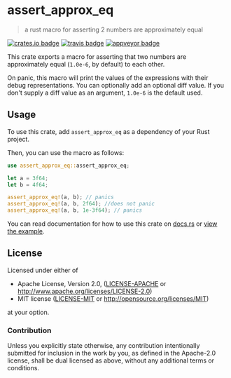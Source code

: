 # assert_approx_eq
> a rust macro for asserting 2 numbers are approximately equal 

[![crates.io badge](https://img.shields.io/crates/v/assert_approx_eq.svg)](https://crates.io/crates/assert_approx_eq)
[![travis badge](https://api.travis-ci.org/ashleygwilliams/assert_approx_eq.svg?branch=master)](https://travis-ci.org/ashleygwilliams/assert_approx_eq)
[![appveyor badge](https://ci.appveyor.com/api/projects/status/j6q5vay6ryne4du7?svg=true)](https://ci.appveyor.com/project/ashleygwilliams/assert-approx-eq)

This crate exports a macro for asserting that two numbers are approximately equal (`1.0e-6`, by default) to each other.

On panic, this macro will print the values of the expressions with their
debug representations. You can optionally add an optional diff value. If you
don't supply a diff value as an argument, `1.0e-6` is the default used. 

## Usage

To use this crate, add `assert_approx_eq` as a dependency of your Rust project.

Then, you can use the macro as follows:

```rust
use assert_approx_eq::assert_approx_eq;

let a = 3f64;
let b = 4f64;

assert_approx_eq!(a, b); // panics
assert_approx_eq!(a, b, 2f64); //does not panic
assert_approx_eq!(a, b, 1e-3f64); // panics
```

You can read documentation for how to use this crate on [docs.rs](https://docs.rs/assert_approx_eq) or [view the example].

[view the example]: examples/assert_approx_eq.rs

## License

Licensed under either of

* Apache License, Version 2.0, ([LICENSE-APACHE](LICENSE-APACHE) or http://www.apache.org/licenses/LICENSE-2.0)
* MIT license ([LICENSE-MIT](LICENSE-MIT) or http://opensource.org/licenses/MIT)

at your option.

### Contribution

Unless you explicitly state otherwise, any contribution intentionally
submitted for inclusion in the work by you, as defined in the Apache-2.0
license, shall be dual licensed as above, without any additional terms or
conditions.  
